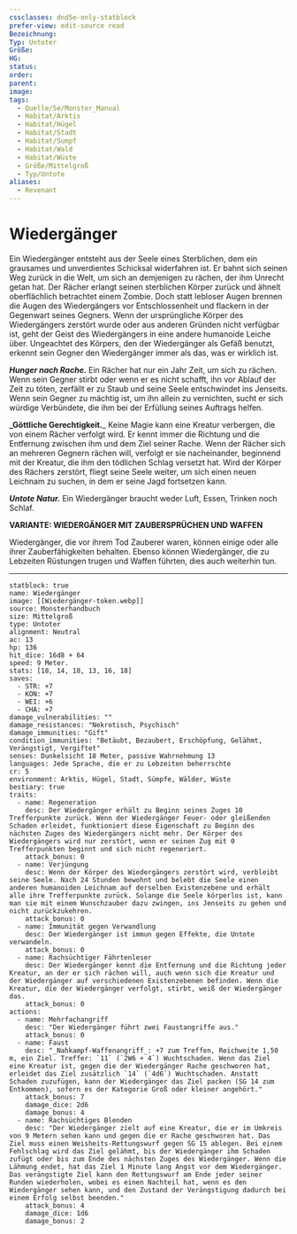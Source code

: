 ```yaml
---
cssclasses: dnd5e-only-statblock
prefer-view: edit-source read
Bezeichnung: 
Typ: Untoter
Größe: 
HG: 
status:
order:
parent:
image: 
tags:
  - Quelle/5e/Monster_Manual
  - Habitat/Arktis
  - Habitat/Hügel
  - Habitat/Stadt
  - Habitat/Sumpf
  - Habitat/Wald
  - Habitat/Wüste
  - Größe/Mittelgroß
  - Typ/Untote
aliases:
  - Revenant
---
```

# Wiedergänger

Ein Wiedergänger entsteht aus der Seele eines Sterblichen, dem ein grausames und unverdientes Schicksal widerfahren ist. Er bahnt sich seinen Weg zurück in die Welt, um sich an demjenigen zu rächen, der ihm Unrecht getan hat. Der Rächer erlangt seinen sterblichen Körper zurück und ähnelt oberflächlich betrachtet einem Zombie. Doch statt lebloser Augen brennen die Augen des Wiedergängers vor Entschlossenheit und flackern in der Gegenwart seines Gegners. Wenn der ursprüngliche Körper des Wiedergängers zerstört wurde oder aus anderen Gründen nicht verfügbar ist, geht der Geist des Wiedergängers in eine andere humanoide Leiche über. Ungeachtet des Körpers, den der Wiedergänger als Gefäß benutzt, erkennt sein Gegner den Wiedergänger immer als das, was er wirklich ist.

**_Hunger nach Rache._** Ein Rächer hat nur ein Jahr Zeit, um sich zu rächen. Wenn sein Gegner stirbt oder wenn er es nicht schafft, ihn vor Ablauf der Zeit zu töten, zerfällt er zu Staub und seine Seele entschwindet ins Jenseits. Wenn sein Gegner zu mächtig ist, um ihn allein zu vernichten, sucht er sich würdige Verbündete, die ihm bei der Erfüllung seines Auftrags helfen.

**_Göttliche Gerechtigkeit.**_  Keine Magie kann eine Kreatur verbergen, die von einem Rächer verfolgt wird. Er kennt immer die Richtung und die Entfernung zwischen ihm und dem Ziel seiner Rache. Wenn der Rächer sich an mehreren Gegnern rächen will, verfolgt er sie nacheinander, beginnend mit der Kreatur, die ihm den tödlichen Schlag versetzt hat. Wird der Körper des Rächers zerstört, fliegt seine Seele weiter, um sich einen neuen Leichnam zu suchen, in dem er seine Jagd fortsetzen kann.


**_Untote Natur._** Ein Wiedergänger braucht weder Luft, Essen, Trinken noch Schlaf.


**VARIANTE: WIEDERGÄNGER MIT ZAUBERSPRÜCHEN UND WAFFEN**

Wiedergänger, die vor ihrem Tod Zauberer waren, können einige oder alle ihrer Zauberfähigkeiten behalten. Ebenso können Wiedergänger, die zu Lebzeiten Rüstungen trugen und Waffen führten, dies auch weiterhin tun.

--- 

```statblock
statblock: true
name: Wiedergänger
image: [[Wiedergänger-token.webp]]
source: Monsterhandbuch
size: Mittelgroß
type: Untoter
alignment: Neutral
ac: 13
hp: 136
hit_dice: 16d8 + 64
speed: 9 Meter.
stats: [18, 14, 18, 13, 16, 18]
saves:
  - STR: +7
  - KON: +7
  - WEI: +6
  - CHA: +7
damage_vulnerabilities: ""
damage_resistances: "Nekrotisch, Psychisch"
damage_immunities: "Gift"
condition_immunities: "Betäubt, Bezaubert, Erschöpfung, Gelähmt, Verängstigt, Vergiftet"
senses: Dunkelsicht 18 Meter, passive Wahrnehmung 13
languages: Jede Sprache, die er zu Lebzeiten beherrschte
cr: 5
environment: Arktis, Hügel, Stadt, Sümpfe, Wälder, Wüste
bestiary: true
traits:
  - name: Regeneration
    desc: Der Wiedergänger erhält zu Beginn seines Zuges 10 Trefferpunkte zurück. Wenn der Wiedergänger Feuer- oder gleißenden Schaden erleidet, funktioniert diese Eigenschaft zu Beginn des nächsten Zuges des Wiedergängers nicht mehr. Der Körper des Wiedergängers wird nur zerstört, wenn er seinen Zug mit 0 Trefferpunkten beginnt und sich nicht regeneriert.
    attack_bonus: 0
  - name: Verjüngung
    desc: Wenn der Körper des Wiedergängers zerstört wird, verbleibt seine Seele. Nach 24 Stunden bewohnt und belebt die Seele einen anderen humanoiden Leichnam auf derselben Existenzebene und erhält alle ihre Trefferpunkte zurück. Solange die Seele körperlos ist, kann man sie mit einem Wunschzauber dazu zwingen, ins Jenseits zu gehen und nicht zurückzukehren.
    attack_bonus: 0
  - name: Immunität gegen Verwandlung
    desc: Der Wiedergänger ist immun gegen Effekte, die Untote verwandeln.
    attack_bonus: 0
  - name: Rachsüchtiger Fährtenleser
    desc: Der Wiedergänger kennt die Entfernung und die Richtung jeder Kreatur, an der er sich rächen will, auch wenn sich die Kreatur und der Wiedergänger auf verschiedenen Existenzebenen befinden. Wenn die Kreatur, die der Wiedergänger verfolgt, stirbt, weiß der Wiedergänger das.
    attack_bonus: 0
actions:
  - name: Mehrfachangriff
    desc: "Der Wiedergänger führt zwei Faustangriffe aus."
    attack_bonus: 0
  - name: Faust
    desc: "_Nahkampf-Waffenangriff_: +7 zum Treffen, Reichweite 1,50 m, ein Ziel. Treffer: `11` (`2W6 + 4`) Wuchtschaden. Wenn das Ziel eine Kreatur ist, gegen die der Wiedergänger Rache geschworen hat, erleidet das Ziel zusätzlich `14` (`4d6`) Wuchtschaden. Anstatt Schaden zuzufügen, kann der Wiedergänger das Ziel packen (SG 14 zum Entkommen), sofern es der Kategorie Groß oder kleiner angehört."
    attack_bonus: 7
    damage_dice: 2d6
    damage_bonus: 4
  - name: Rachsüchtiges Blenden
    desc: "Der Wiedergänger zielt auf eine Kreatur, die er im Umkreis von 9 Metern sehen kann und gegen die er Rache geschworen hat. Das Ziel muss einen Weisheits-Rettungswurf gegen SG 15 ablegen. Bei einem Fehlschlag wird das Ziel gelähmt, bis der Wiedergänger ihm Schaden zufügt oder bis zum Ende des nächsten Zuges des Wiedergänger. Wenn die Lähmung endet, hat das Ziel 1 Minute lang Angst vor dem Wiedergänger. Das verängstigte Ziel kann den Rettungswurf am Ende jeder seiner Runden wiederholen, wobei es einen Nachteil hat, wenn es den Wiedergänger sehen kann, und den Zustand der Verängstigung dadurch bei einem Erfolg selbst beenden."
    attack_bonus: 4
    damage_dice: 1d6
    damage_bonus: 2
```